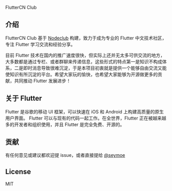 FlutterCN Club

## 介绍

FlutterCN Club 基于 [Nodeclub](https://github.com/cnodejs/nodeclub) 构建，致力于成为专业的 Flutter 中文技术社区，专注 Flutter 学习交流和经验分享。

目前 Flutter 技术在国内的推广速度很快，但实际上还并无太多可供交流的地方，大多数都是通过专栏、或者群聊来传递信息，这些形式的特点第一是知识不构成体系，二是即时消息导致很难沉淀，于是本项目初衷就是提供一个能够自由交流又能使知识有所沉淀的平台。希望大家玩的愉快，也希望大家能够为开源做更多的贡献，共同推动 Flutter 发展进步！

## 关于 Flutter

Flutter 是谷歌的移动 UI 框架，可以快速在 iOS 和 Android 上构建高质量的原生用户界面。 Flutter 可以与现有的代码一起工作。在全世界，Flutter 正在被越来越多的开发者和组织使用，并且 Flutter 是完全免费、开源的。


## 贡献

有任何意见或建议都欢迎提 issue，或者直接提给 [@seymoe](https://github.com/seymoe)

## License

MIT
